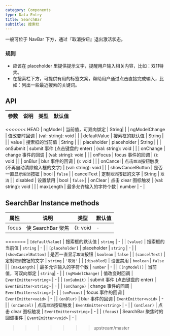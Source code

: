 ```yaml
---
category: Components
type: Data Entry
title: SearchBar
subtitle: 搜索栏
---
```


一般可位于 NavBar 下方，通过『取消按钮』退出激活状态。

### 规则

- 应该在 placeholder 里提供提示文字，提醒用户输入相关内容，比如：双11特卖。
- 在搜索栏下方，可提供有用的标签文案，帮助用户通过点击直接完成输入，比如：列出一些最近搜索的关键词。

## API

参数 | 说明 | 类型 | 默认值
----|-----|------|------
<<<<<<< HEAD
| ngModel  | 当前值，可双向绑定 | String|<span> </span> |
| ngModelChange  | 值改变时回调 | (val: string): void |<span> </span> |
| defaultValue |    搜索框的默认值     | String | <span> </span> |
| value      |  搜索框的当前值  | String | <span> </span> |
| placeholder    |    placeholder     | String | <span> </span> |
| onSubmit    |  submit 事件 (点击键盘的 enter)  | (val: string): void | <span> </span> |
| onChange    |    change 事件的回调     | (val: string): void |<span> </span>  |
| onFocus    |    focus 事件的回调     | (): void | <span> </span> |
| onBlur    |    blur 事件的回调     | (): void | <span> </span> |
| onCancel  | 点击`取消`按钮触发 (不再自动清除输入框的文字) | (val: string): void | <span> </span> |
| showCancelButton    |    是否一直显示`取消`按钮     | bool |  `false`  |
| cancelText    |   定制`取消`按钮的文字     | String |  `取消`  |
| disabled    |  设置禁用   | bool |  `false`  |
| onClear  |    点击 clear 图标触发  | (val: string): void | <span> </span> |
| maxLength     |  最多允许输入的字符个数    | number | -  |


## SearchBar Instance methods

属性 | 说明 | 类型 | 默认值
----|-----|------|------
| focus   | 使 SearchBar 聚焦  | (): void |  -  |
=======
| `[defaultValue]` | 搜索框的默认值 | `string` | - |
| `[value]` | 搜索框的当前值 | `string` | - |
| `[placeholder]` | placeholder | `string` | - |
| `[showCancelButton]` | 是否一直显示`取消`按钮 | `boolean` | `false` |
| `[cancelText]` | 定制`取消`按钮的文字 | `string` | `'取消'` |
| `[disabled]` | 设置禁用 | `boolean` | `false` |
| `[maxLength]` | 最多允许输入的字符个数 | `number` | - |
| `[(ngModel)]` | 当前值，可双向绑定 | `string`| - |
| `(ngModelChange)` | 值改变时回调 | `EventEmitter<string>` | - |
| `(onSubmit)` | submit 事件 (点击键盘的 enter) | `EventEmitter<string>` | - |
| `(onChange)` | change 事件的回调 | `EventEmitter<string>` |- |
| `(onFocus)` | focus 事件的回调 | `EventEmitter<void>` | - |
| `(onBlur)` | blur 事件的回调 | `EventEmitter<void>` | - |
| `(onCancel)` | 点击`取消`按钮触发 | `EventEmitter<string>` | - |
| `(onClear)` | 点击 clear 图标触发 | `EventEmitter<string>` | - |
| `(focus)` | SearchBar 聚焦时的回调事件 | `EventEmitter<void>` | - |
>>>>>>> upstream/master
